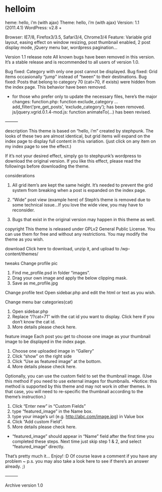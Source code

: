 helloim
=======

heme: hello, i’m (with ajax)
Theme: hello, i’m (with ajax)
Version: 1.1 (2011.4.1)
WordPress: v2.8 +



Browser: IE7/8, Firefox3/3.5, Safari3/4, Chrome3/4
Feature: Variable grid layout, easing effect on window resizing, post thumbnail enabled, 2 post display mode, jQuery menu bar, wordpress pagination…

Version 1.1 release note
All known bugs have been removed in this version. It’s a stable release and is recommended to all users of version 1.0.

Bug fixed: Category with only one post cannot be displayed.
Bug fixed: Grid items occasionally “jump” instead of “tween” to their destinations.
Bug fixed: Posts that belong to category 70 (cat=70, if exists) were hidden from the index page. This behavior have been removed.

* for those who prefer only to update the necessary files, here’s the major changes:
function.php: function exclude_category … add_filter(‘pre_get_posts’, ‘exclude_category’); has been removed.
js/jquery.vgrid.0.1.4-mod.js: function animateTo(…) has been revised.

———

description
This theme is based on “hello, i’m” created by stephpunk. The looks of these two are almost identical, but grid items will expand on the index page to display full content in this variation. (just click on any item on my index page to see the effect.)

If it’s not your desired effect, simply go to stephpunk’s wordpress to download the original version. If you like this effect, please read the followings before downloading the theme.

considerations
1. All grid item’s are kept the same height. It’s needed to prevent the grid system from breaking when a post is expanded on the index page.

2. “Wide” post view (example here) of Steph’s theme is removed due to some technical issue…If you love the wide view, you may have to reconsider.

3. Bugs that exist in the original version may happen in this theme as well.

copyright
This theme is released under GPLv2 General Public License. You can use them for free and without any restrictions. You may modify the theme as you wish.

download
Click here to download, unzip it, and upload to /wp-content/themes/

tweaks
Change profile pic
1. Find me_profile.psd in folder “images”.
2. Drag your own image and apply the below clipping mask.
3. Save as me_profile.jpg

Change profile text
Open sidebar.php and edit the html or text as you wish.

Change menu bar categories(cat)
1. Open sidebar.php
2. Replace “/?cat=71″ with the cat id you want to display. Click here if you don’t know the cat id.
3. More details please check here.

feature image
Each post you get to choose one image as your thumbnail image to be displayed in the index page.

1. Choose one uploaded image in “Gallery”
2. Click “show” on the right side
3. Click “Use as featured image” at the bottom.
4. More details please check here.

Optionally, you can use the custom field to set the thumbnail image.
(Use this method if you need to use external images for thumbnails. *Notice: this method is supported by this theme and may not work in other themes. In that case, you will need to re-specific the thumbnail according to the theme’s instruction.)

1. Click “Enter new” in “Custom Fields”
2. type “featured_image” in the Name box.
3. type your image’s url (e.g. http://abc.com/image.jpg) in Value box
4. Click “Add custom Field”.
5. More details please check here.
* “featured_image” should appear in “Name” field after the first time you completed these steps. Next time just skip step 1 & 2, and select “featured_image” directly.

That’s pretty much it… Enjoy! :D 
Of course leave a comment if you have any problem ~
p.s. you may also take a look here to see if there’s an answer already. ;)

———

Archive
version 1.0

